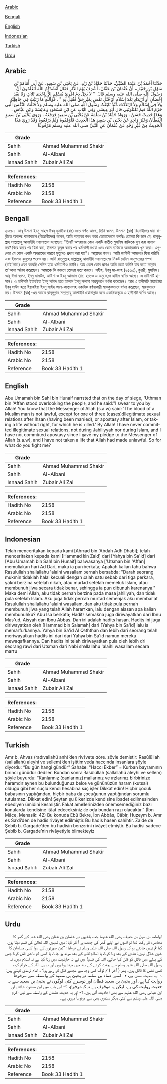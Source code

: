 [Arabic](#arabic)

[Bengali](#bengali)

[English](#english)

[Indonesian](#indonesian)

[Turkish](#turkish)

[Urdu](#urdu)

## Arabic


<div dir="rtl" lang="ar" style={{fontSize:'larger',backgroundColor:'#f8f9fa',padding:20}}>
حَدَّثَنَا أَحْمَدُ بْنُ عَبْدَةَ الضَّبِّيُّ، حَدَّثَنَا حَمَّادُ بْنُ زَيْدٍ، عَنْ يَحْيَى بْنِ سَعِيدٍ، عَنْ أَبِي أُمَامَةَ بْنِ سَهْلِ بْنِ حُنَيْفٍ، أَنَّ عُثْمَانَ بْنَ عَفَّانَ، أَشْرَفَ يَوْمَ الدَّارِ فَقَالَ أَنْشُدُكُمُ اللَّهَ أَتَعْلَمُونَ أَنَّ رَسُولَ اللَّهِ صلى الله عليه وسلم قَالَ ‏ "‏ لاَ يَحِلُّ دَمُ امْرِئٍ مُسْلِمٍ إِلاَّ بِإِحْدَى ثَلاَثٍ زِنًا بَعْدَ إِحْصَانٍ أَوِ ارْتِدَادٍ بَعْدَ إِسْلاَمٍ أَوْ قَتْلِ نَفْسٍ بِغَيْرِ حَقٍّ فَقُتِلَ بِهِ ‏"‏ ‏.‏ فَوَاللَّهِ مَا زَنَيْتُ فِي جَاهِلِيَّةٍ وَلاَ فِي إِسْلاَمٍ وَلاَ ارْتَدَدْتُ مُنْذُ بَايَعْتُ رَسُولَ اللَّهِ صلى الله عليه وسلم وَلاَ قَتَلْتُ النَّفْسَ الَّتِي حَرَّمَ اللَّهُ فَبِمَ تَقْتُلُونَنِي قَالَ أَبُو عِيسَى وَفِي الْبَابِ عَنِ ابْنِ مَسْعُودٍ وَعَائِشَةَ وَابْنِ عَبَّاسٍ ‏.‏ وَهَذَا حَدِيثٌ حَسَنٌ ‏.‏ وَرَوَاهُ حَمَّادُ بْنُ سَلَمَةَ عَنْ يَحْيَى بْنِ سَعِيدٍ فَرَفَعَهُ ‏.‏ وَرَوَى يَحْيَى بْنُ سَعِيدٍ الْقَطَّانُ وَغَيْرُ وَاحِدٍ عَنْ يَحْيَى بْنِ سَعِيدٍ هَذَا الْحَدِيثَ فَأَوْقَفُوهُ وَلَمْ يَرْفَعُوهُ وَقَدْ رُوِيَ هَذَا الْحَدِيثُ مِنْ غَيْرِ وَجْهٍ عَنْ عُثْمَانَ عَنِ النَّبِيِّ صلى الله عليه وسلم مَرْفُوعًا ‏
</div>
<div style={{backgroundColor:'#f8f9fa',padding:20, marginBottom: 10}}><table> <thead> <tr> <th>Grade</th> <th></th> </tr> </thead> <tbody> <tr><td>Sahih</td><td>Ahmad Muhammad Shakir</td></tr><tr><td>Sahih</td><td>Al-Albani</td></tr><tr><td>Isnaad Sahih</td><td>Zubair Ali Zai</td></tr></tbody></table><table> <thead> <tr> <th>References:</th> <th></th> </tr> </thead> <tbody><tr><td>Hadith No</td><td>2158</td></tr><tr><td>Arabic No</td><td>2158</td></tr><tr><td>Reference</td><td>Book 33 Hadith 1</td></tr></tbody></table></div>

## Bengali


<div dir="ltr" lang="bn" style={{fontSize:'larger',backgroundColor:'#f8f9fa',padding:20}}>
২১৫৮। আবূ উমামা ইবনু সাহল ইবনু হুনাইফ (রাঃ) হতে বর্ণিত আছে, তিনি বলেন, উসমান (রাঃ) বিদ্রোহীদের দ্বারা বাড়ীতে অবরুদ্ধ থাকাকালে (বিদ্রোহীদের) বলেন, আমি আল্লাহর শপথ করে তোমাদেরকে বলছিঃ তোমরা কি জান যে, রাসূলুল্লাহ সাল্লাল্লাহু আলাইহি ওয়াসাল্লাম বলেছেনঃ “তিনটি অপরাধের কোন একটি ব্যতীত মুসলিম ব্যক্তিকে খুন করা হালাল নয়? বিয়ে করার পর যিনা করা, ইসলাম কুবুল করার পর ধর্মত্যাগী হওয়া এবং কোন ব্যক্তিকে অন্যায়ভাবে খুন করা। এগুলোর যে কোন একটি অপরাধের কারণে মৃত্যুদণ্ড প্রদান করা যায়"। আল্লাহর শপথ। আমি জাহিলী আমলেও যিনা করিনি এবং ইসলাম কুবুলের পরেও নয়। আমি রাসূলুল্লাহ সাল্লাল্লাহু আলাইহি ওয়াসাল্লামের নিকট যেদিন আনুগত্যের শপথ (বাই’আত) গ্রহণ করেছি সেদিন হতে ধর্মত্যাগীও হইনি। আর এরূপ কোন প্রাণও আমি হত্যা করিনি যার হত্যা আল্লাহ তা'আলা অবৈধ করেছেন। আমাকে কি কারণে তোমরা হত্যা করবে। সহীহ, ইবনু মা-জাহ (২৫৩৩), বুখারী, মুসলিম। আবূ ঈসা বলেন, ইবনু মাসউদ, আইশা ও ইবনু আব্বাস (রাঃ) হতেও এ অনুচ্ছেদে হাদীস বর্ণিত আছে। এ হাদীসটি হাসান। এ হাদীসটি ইয়াহইয়া ইবনু সাঈদ হতে হাম্মাদ ইবনু সালামা মারফুরূপে বর্ণনা করেছেন। আর এ হাদীসটি ইয়াহইয়া ইবনু সাঈদ হতে ইয়াহইয়া ইবনু সাঈদ আল-কাত্তানসহ একাধিক বর্ণনাকারী মাওকুফভাবে বর্ণনা করেছেন, মারফুভাবে নয়। উসমান (রাঃ)-এর বরাতে রাসূলুল্লাহ সাল্লাল্লাহু আলাইহি ওয়াসাল্লাম হতে একাধিকসূত্রে এ হাদীসটি বর্ণিত আছে।
</div>
<div style={{backgroundColor:'#f8f9fa',padding:20, marginBottom: 10}}><table> <thead> <tr> <th>Grade</th> <th></th> </tr> </thead> <tbody> <tr><td>Sahih</td><td>Ahmad Muhammad Shakir</td></tr><tr><td>Sahih</td><td>Al-Albani</td></tr><tr><td>Isnaad Sahih</td><td>Zubair Ali Zai</td></tr></tbody></table><table> <thead> <tr> <th>References:</th> <th></th> </tr> </thead> <tbody><tr><td>Hadith No</td><td>2158</td></tr><tr><td>Arabic No</td><td>2158</td></tr><tr><td>Reference</td><td>Book 33 Hadith 1</td></tr></tbody></table></div>

## English


<div dir="ltr" lang="en" style={{fontSize:'larger',backgroundColor:'#f8f9fa',padding:20}}>
Abu Umamah bin Sahl bin Hunaif narrated that on the day of siege, 'Uthman bin 'Affan stood overlooking the people, and he said:"I swear to you by Allah! You know that the Messenger of Allah (s.a.w) said: 'The blood of a Muslim man is not lawful, except for one of three (cases):Illegitimate sexual relations after Ihsan (having been married), or apostasy after Islam, or taking a life without right, for which he is killed.'	By Allah! I have never committed illegitimate sexual relations, not during Jahiliyyah nor during Islam, and I have not committed apostasy since I gave my pledge to the Messenger of Allah (s.a.w), and I have not taken a life that Allah had made unlawful. So for what do you fight me?
</div>
<div style={{backgroundColor:'#f8f9fa',padding:20, marginBottom: 10}}><table> <thead> <tr> <th>Grade</th> <th></th> </tr> </thead> <tbody> <tr><td>Sahih</td><td>Ahmad Muhammad Shakir</td></tr><tr><td>Sahih</td><td>Al-Albani</td></tr><tr><td>Isnaad Sahih</td><td>Zubair Ali Zai</td></tr></tbody></table><table> <thead> <tr> <th>References:</th> <th></th> </tr> </thead> <tbody><tr><td>Hadith No</td><td>2158</td></tr><tr><td>Arabic No</td><td>2158</td></tr><tr><td>Reference</td><td>Book 33 Hadith 1</td></tr></tbody></table></div>

## Indonesian


<div dir="ltr" lang="id" style={{fontSize:'larger',backgroundColor:'#f8f9fa',padding:20}}>
Telah menceritakan kepada kami [Ahmad bin 'Abdah Adh Dhabi]; telah menceritakan kepada kami [Hammad bin Zaid] dari [Yahya bin Sa'id] dari [Abu Umamah bin Sahl bin Hunaif] bahwasanya ['Utsman bin 'Affan] memuliakan hari Ad Dari, maka ia pun berkata; Apakah kalian tahu bahwa Rasulullah shallallahu 'alaihi wasallam pernah bersabda: "Darah seorang mukmin tidaklah halal kecuali dengan salah satu sebab dari tiga perkara, yakni berzina setelah nikah, atau murtad setelah memeluk Islam, atau membunuh jiwa secara tidak benar, sehingga ia pun dibunuh karenanya." Maka demi Allah, aku tidak pernah berzina pada masa jahiliyah, dan tidak pula setelah Islam. Aku juga tidak pernah murtad semenjak aku membai'at Rasulullah shallallahu 'alaihi wasallam, dan aku tidak pula pernah membunuh jiwa yang telah Allah haramkan, lalu dengan alasan apa kalian membunuhku? Abu Isa berkata; Hadits semakna juga diriwayatkan dari Ibnu Mas'ud, Aisyah dan Ibnu Abbas. Dan ini adalah hadits hasan. Hadits ini juga diriwayatkan oleh [Hammad bin Salamah] dari [Yahya bin Sa'id] lalu ia memarfu'kannya. Yahya bin Sa'id Al Qaththan dan lebih dari seorang telah meriwayatkan hadits ini dari dari Yahya bin Sa'id namun mereka mewaqafkannya. Dan hadits ini telah diriwayatkan pula oleh lebih dri seorang rawi dari Utsman dari Nabi shallallahu 'alaihi wasallam secara marfu
</div>
<div style={{backgroundColor:'#f8f9fa',padding:20, marginBottom: 10}}><table> <thead> <tr> <th>Grade</th> <th></th> </tr> </thead> <tbody> <tr><td>Sahih</td><td>Ahmad Muhammad Shakir</td></tr><tr><td>Sahih</td><td>Al-Albani</td></tr><tr><td>Isnaad Sahih</td><td>Zubair Ali Zai</td></tr></tbody></table><table> <thead> <tr> <th>References:</th> <th></th> </tr> </thead> <tbody><tr><td>Hadith No</td><td>2158</td></tr><tr><td>Arabic No</td><td>2158</td></tr><tr><td>Reference</td><td>Book 33 Hadith 1</td></tr></tbody></table></div>

## Turkish


<div dir="ltr" lang="tr" style={{fontSize:'larger',backgroundColor:'#f8f9fa',padding:20}}>
Amr b. Ahvas (radıyallahü anh)’den rivâyete göre, şöyle demiştir: Rasûlüllah (sallallahü aleyhi ve sellem)’den işittim veda haccında insanlara şöyle diyordu: “Bu gün hangi gündür” Sahabe: “Haccı Ekber” = Kurban bayramının birinci günüdür dediler. Bundan sonra Rasûlüllah (sallallahü aleyhi ve sellem) şöyle buyurdu: “Kanlarınız (canlarınız) mallarınız ve ırzlarınız birbirinize haramdır aynen bu bulunduğunuz belde ve gününüzün haram (kutsal) olduğu gibi her suçlu kendi hesabına suç işler Dikkat edin! Hiçbir çocuk babasının yaptığından, hiçbir baba da çocuğunun yaptığından sorumlu tutulamaz. Dikkat edin! Şeytan şu ülkenizde kendisine ibadet edilmesinden ebediyen ümidini kesmiştir. Fakat amellerinizden önemsemediğiniz bazı konularda kendisine itâat edeceksiniz de oda bundan razı olacaktır.” (İbn Mâce, Menasik: 42) Bu konuda Ebû Bekre, İbn Abbâs, Câbir, Huzeym b. Amr es Sa’dî’den de hadis rivâyet edilmiştir. Bu hadis hasen sahihtir. Zaide de Şebîb b. Gargade’den bu hadisin benzerini rivâyet etmiştir. Bu hadisi sadece Şebîb b. Gargade’nin rivâyetiyle bilmekteyiz
</div>
<div style={{backgroundColor:'#f8f9fa',padding:20, marginBottom: 10}}><table> <thead> <tr> <th>Grade</th> <th></th> </tr> </thead> <tbody> <tr><td>Sahih</td><td>Ahmad Muhammad Shakir</td></tr><tr><td>Sahih</td><td>Al-Albani</td></tr><tr><td>Isnaad Sahih</td><td>Zubair Ali Zai</td></tr></tbody></table><table> <thead> <tr> <th>References:</th> <th></th> </tr> </thead> <tbody><tr><td>Hadith No</td><td>2158</td></tr><tr><td>Arabic No</td><td>2158</td></tr><tr><td>Reference</td><td>Book 33 Hadith 1</td></tr></tbody></table></div>

## Urdu


<div dir="rtl" lang="ur" style={{fontSize:'larger',backgroundColor:'#f8f9fa',padding:20}}>
ابوامامہ بن سہل بن حنیف رضی الله عنہما جب باغیوں نے عثمان بن عفان رضی الله عنہ کے گھر کا محاصرہ کر رکھا تھا تو انہوں نے اپنے گھر کی چھت پر آ کر کہا: میں تمہیں اللہ تعالیٰ کی قسم دیتا ہوں، کیا تم نہیں جانتے ہو کہ رسول اللہ صلی اللہ علیہ وسلم نے فرمایا: ”تین صورتوں کے سوا کسی مسلمان کا خون حلال نہیں: شادی کے بعد زنا کرنا، یا اسلام لانے کے بعد مرتد ہو جانا، یا کسی کو ناحق قتل کرنا جس کے بدلے میں قاتل کو قتل کیا جائے، اللہ کی قسم! میں نے نہ جاہلیت میں زنا کیا ہے نہ اسلام میں، نہ رسول اللہ صلی اللہ علیہ وسلم سے بیعت کرنے کے بعد میں مرتد ہوا ہوں اور نہ ہی اللہ کے حرام کردہ کسی نفس کا قاتل ہوں، پھر ( آخر ) تم لوگ کس وجہ سے مجھے قتل کر رہے ہو؟ ۔ امام ترمذی کہتے ہیں: ۱- یہ حدیث حسن ہے، ۲- اسے حماد بن سلمہ نے یحییٰ بن سعید کے واسطہ سے مرفوعاً روایت کیا ہے، اور یحییٰ بن سعید قطان اور دوسرے کئی لوگوں نے یحییٰ بن سعید سے یہ حدیث روایت کی ہے، لیکن یہ موقوف ہے نہ کہ مرفوع، ۳- اس باب میں ابن مسعود، عائشہ اور ابن عباس رضی الله عنہم سے بھی احادیث آئی ہیں، ۴- اور یہ حدیث عثمان کے واسطہ سے نبی اکرم صلی اللہ علیہ وسلم سے کئی دیگر سندوں بھی سے مرفوعاً مروی ہے۔
</div>
<div style={{backgroundColor:'#f8f9fa',padding:20, marginBottom: 10}}><table> <thead> <tr> <th>Grade</th> <th></th> </tr> </thead> <tbody> <tr><td>Sahih</td><td>Ahmad Muhammad Shakir</td></tr><tr><td>Sahih</td><td>Al-Albani</td></tr><tr><td>Isnaad Sahih</td><td>Zubair Ali Zai</td></tr></tbody></table><table> <thead> <tr> <th>References:</th> <th></th> </tr> </thead> <tbody><tr><td>Hadith No</td><td>2158</td></tr><tr><td>Arabic No</td><td>2158</td></tr><tr><td>Reference</td><td>Book 33 Hadith 1</td></tr></tbody></table></div>